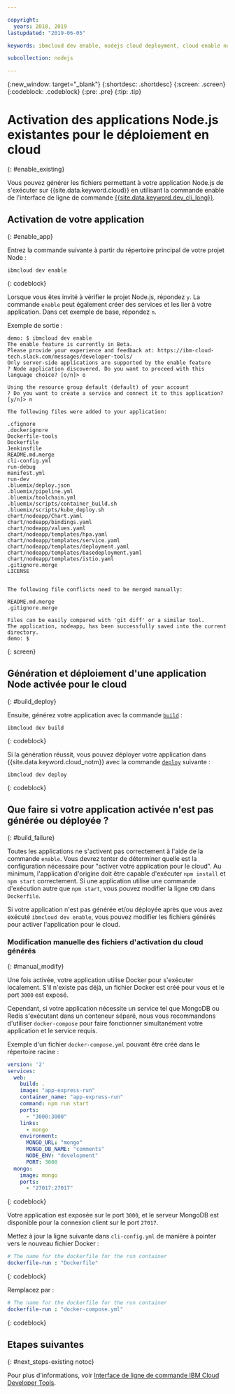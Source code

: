 ```yaml
---

copyright:
  years: 2018, 2019
lastupdated: "2019-06-05"

keywords: ibmcloud dev enable, nodejs cloud deployment, cloud enable nodejs, deploy nodejs, build nodejs cloud, nodejs debug

subcollection: nodejs

---
```


{:new_window: target="_blank"}
{:shortdesc: .shortdesc}
{:screen: .screen}
{:codeblock: .codeblock}
{:pre: .pre}
{:tip: .tip}

# Activation des applications Node.js existantes pour le déploiement en cloud
{: #enable_existing}

Vous pouvez générer les fichiers permettant à votre application Node.js de s'exécuter sur {{site.data.keyword.cloud}} en utilisant la commande enable de l'interface de ligne de commande [{{site.data.keyword.dev_cli_long}}](/docs/cli/idt?topic=cloud-cli-idt-cli#enable).

## Activation de votre application
{: #enable_app}

Entrez la commande suivante à partir du répertoire principal de votre projet Node :
```
ibmcloud dev enable
```
{: codeblock}

Lorsque vous êtes invité à vérifier le projet Node.js, répondez `y`. La commande `enable` peut également créer des services et les lier à votre application. Dans cet exemple de base, répondez `n`.

Exemple de sortie :
```
demo: $ ibmcloud dev enable
The enable feature is currently in Beta.
Please provide your experience and feedback at: https://ibm-cloud-tech.slack.com/messages/developer-tools/
Only server-side applications are supported by the enable feature
? Node application discovered. Do you want to proceed with this language choice? [o/n]> o

Using the resource group default (default) of your account
? Do you want to create a service and connect it to this application? [y/n]> n
                                    
The following files were added to your application:

.cfignore
.dockerignore
Dockerfile-tools
Dockerfile
Jenkinsfile
README.md.merge
cli-config.yml
run-debug
manifest.yml
run-dev
.bluemix/deploy.json
.bluemix/pipeline.yml
.bluemix/toolchain.yml
.bluemix/scripts/container_build.sh
.bluemix/scripts/kube_deploy.sh
chart/nodeapp/Chart.yaml
chart/nodeapp/bindings.yaml
chart/nodeapp/values.yaml
chart/nodeapp/templates/hpa.yaml
chart/nodeapp/templates/service.yaml
chart/nodeapp/templates/deployment.yaml
chart/nodeapp/templates/basedeployment.yaml
chart/nodeapp/templates/istio.yaml
.gitignore.merge
LICENSE


The following file conflicts need to be merged manually:

README.md.merge
.gitignore.merge

Files can be easily compared with 'git diff' or a similar tool.
The application, nodeapp, has been successfully saved into the current directory.
demo: $
```
{: screen}

## Génération et déploiement d'une application Node activée pour le cloud
{: #build_deploy}

Ensuite, générez votre application avec la commande [`build`](/docs/cli/idt?topic=cloud-cli-idt-cli#build) :
```
ibmcloud dev build
```
{: codeblock}

Si la génération réussit, vous pouvez déployer votre application dans {{site.data.keyword.cloud_notm}} avec la commande [`deploy`](/docs/cli/idt?topic=cloud-cli-idt-cli#deploy) suivante :
```
ibmcloud dev deploy
```
{: codeblock}

## Que faire si votre application activée n'est pas générée ou déployée ?
{: #build_failure}

Toutes les applications ne s'activent pas correctement à l'aide de la commande `enable`. Vous devrez tenter de déterminer quelle est la configuration nécessaire pour "activer votre application pour le cloud". Au minimum, l'application d'origine doit être capable d'exécuter `npm install` et `npm start` correctement. Si une application utilise une commande d'exécution autre que `npm start`, vous pouvez modifier la ligne `CMD` dans `Dockerfile`.

Si votre application n'est pas générée et/ou déployée après que vous avez exécuté `ibmcloud dev enable`, vous pouvez modifier les fichiers générés pour activer l'application pour le cloud.

### Modification manuelle des fichiers d'activation du cloud générés
{: #manual_modify}

Une fois activée, votre application utilise Docker pour s'exécuter localement. S'il n'existe pas déjà, un fichier Docker est créé pour vous et le port `3000` est exposé.

Cependant, si votre application nécessite un service tel que MongoDB ou Redis s'exécutant dans un conteneur séparé, nous vous recommandons d'utiliser `docker-compose` pour faire fonctionner simultanément votre application et le service requis.

Exemple d'un fichier `docker-compose.yml` pouvant être créé dans le répertoire racine :
```yaml
version: '2'
services:
  web:
    build: .
    image: "app-express-run"
    container_name: "app-express-run"
    command: npm run start
    ports:
      - "3000:3000"
    links:
      - mongo
    environment:
      MONGO_URL: "mongo"
      MONGO_DB_NAME: "comments"
      NODE_ENV: "development"
      PORT: 3000
  mongo:
    image: mongo
    ports:
      - "27017:27017" 
```
{: codeblock}

Votre application est exposée sur le port `3000`, et le serveur MongoDB est disponible pour la connexion client sur le port `27017`.

Mettez à jour la ligne suivante dans `cli-config.yml` de manière à pointer vers le nouveau fichier Docker : 
```yaml
# The name for the dockerfile for the run container
dockerfile-run : "Dockerfile"
```
{: codeblock}

Remplacez par :
```yaml
# The name for the dockerfile for the run container
dockerfile-run : "docker-compose.yml"
```
{: codeblock}

## Etapes suivantes
{: #next_steps-existing notoc}

Pour plus d'informations, voir [Interface de ligne de commande IBM Cloud Developer Tools](/docs/cli/idt?topic=cloud-cli-idt-cli#idt-cli).
